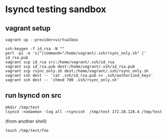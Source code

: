 lsyncd testing sandbox
=======================

vagrant setup
-------------

    vagrant up --provider=virtualbox

    ssh-keygen -f id_rsa -N ""
    perl -pi -e 's|^|command="/home/vagrant/.ssh/rsync_only.sh" |' id_rsa.pub
    vagrant scp id_rsa src:/home/vagrant/.ssh/id_rsa
    vagrant scp id_rsa.pub dest:/home/vagrant/.ssh/id_rsa.pub
    vagrant scp rsync_only.sh dest:/home/vagrant/.ssh/rsync_only.sh
    vagrant ssh dest -- 'cat .ssh/id_rsa.pub >> .ssh/authorized_keys'
    vagrant ssh dest -- 'chmod 700 .ssh/rsync_only.sh'

run lsyncd on src
-----------------

    mkdir /tmp/test
    lsyncd -nodaemon -log all -rsyncssh  /tmp/test 172.28.128.4 /tmp/test

(from another shell)

    touch /tmp/test/foo
